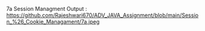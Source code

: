 7a Session Managment Output : https://github.com/Rajeshwari670/ADV_JAVA_Assignment/blob/main/Session_%26_Cookie_Managament/7a.jpeg



